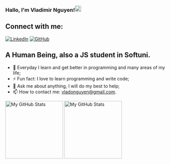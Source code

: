 ### Hallo, I'm Vladimir Nguyen!<img src="https://media.giphy.com/media/hvRJCLFzcasrR4ia7z/giphy.gif" width="20px">


## Connect with me:

[![LinkedIn](https://img.shields.io/badge/-LinkedIn-0e76a8?style=flat-square&logo=Linkedin&logoColor=white)](https://www.linkedin.com/in/vladimir-nguyen/) 
[![GitHub](https://img.shields.io/badge/-Github-000000?style=flat-square&logo=Github&logoColor=white)](https://github.com/vladonguyen)

## A Human Being, also a JS student in Softuni.  

- 🌱 Everyday I learn and get better in programming and many areas of my life;
- ⚡ Fun fact: I love to learn programming and write code;
- 💬 Ask me about anything, I will do my best to help;
- 📫 How to contact me: vladonguyen@gmail.com.

<p>
<!-- <summary>:zap: GitHub Stats</summary> -->
  <img height="180em" alt="My GitHub Stats" src="https://github-readme-stats.vercel.app/api?username=vladonguyen&show_icons=true&bg_color=00000000&hide_border=true&text_color=3498db&&count_private=true&include_all_commits=true" />

  <img height="180em" alt="My GitHub Stats" src="https://github-readme-stats.vercel.app/api/top-langs/?username=vladonguyen&langs_count=8&layout=compact&hide_border=true&bg_color=00000000&text_color=3498db&&count_private=true&include_all_commits=true" />
</p>
